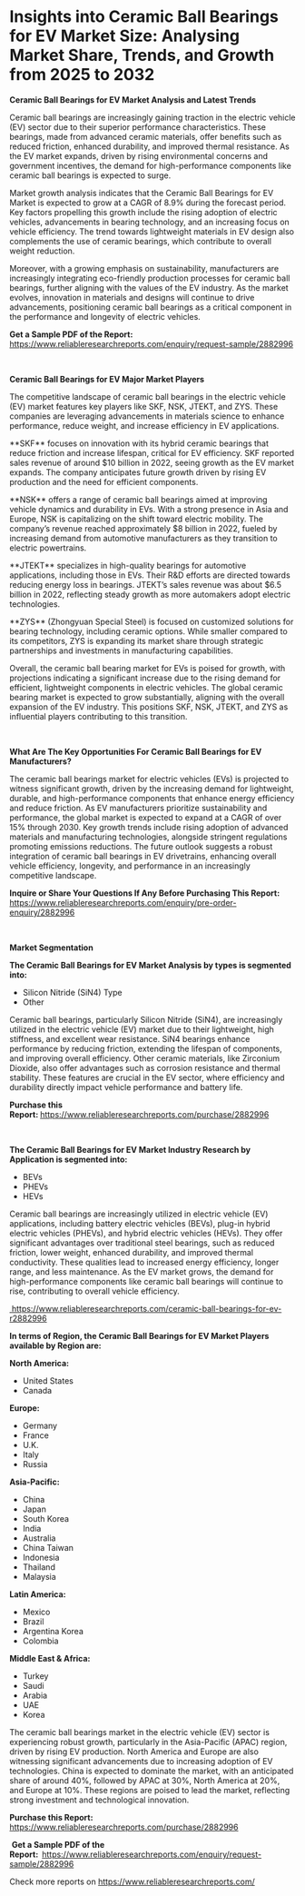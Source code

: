 <p><h1>Insights into Ceramic Ball Bearings for EV Market Size: Analysing Market Share, Trends, and Growth from 2025 to 2032</h1></p><p><strong>Ceramic Ball Bearings for EV Market Analysis and Latest Trends</strong></p>
<p><p>Ceramic ball bearings are increasingly gaining traction in the electric vehicle (EV) sector due to their superior performance characteristics. These bearings, made from advanced ceramic materials, offer benefits such as reduced friction, enhanced durability, and improved thermal resistance. As the EV market expands, driven by rising environmental concerns and government incentives, the demand for high-performance components like ceramic ball bearings is expected to surge.</p><p>Market growth analysis indicates that the Ceramic Ball Bearings for EV Market is expected to grow at a CAGR of 8.9% during the forecast period. Key factors propelling this growth include the rising adoption of electric vehicles, advancements in bearing technology, and an increasing focus on vehicle efficiency. The trend towards lightweight materials in EV design also complements the use of ceramic bearings, which contribute to overall weight reduction.</p><p>Moreover, with a growing emphasis on sustainability, manufacturers are increasingly integrating eco-friendly production processes for ceramic ball bearings, further aligning with the values of the EV industry. As the market evolves, innovation in materials and designs will continue to drive advancements, positioning ceramic ball bearings as a critical component in the performance and longevity of electric vehicles.</p></p>
<p><strong>Get a Sample PDF of the Report:&nbsp;</strong> <a href="https://www.reliableresearchreports.com/enquiry/request-sample/2882996?utm_campaign=3063&utm_medium=2&utm_source=Github&utm_content=ia&utm_term=13032025&utm_id=ceramic-ball-bearings-for-ev">https://www.reliableresearchreports.com/enquiry/request-sample/2882996</a></p>
<p>&nbsp;</p>
<p><strong>Ceramic Ball Bearings for EV Major Market Players</strong></p>
<p><p>The competitive landscape of ceramic ball bearings in the electric vehicle (EV) market features key players like SKF, NSK, JTEKT, and ZYS. These companies are leveraging advancements in materials science to enhance performance, reduce weight, and increase efficiency in EV applications.</p><p>**SKF** focuses on innovation with its hybrid ceramic bearings that reduce friction and increase lifespan, critical for EV efficiency. SKF reported sales revenue of around $10 billion in 2022, seeing growth as the EV market expands. The company anticipates future growth driven by rising EV production and the need for efficient components.</p><p>**NSK** offers a range of ceramic ball bearings aimed at improving vehicle dynamics and durability in EVs. With a strong presence in Asia and Europe, NSK is capitalizing on the shift toward electric mobility. The company’s revenue reached approximately $8 billion in 2022, fueled by increasing demand from automotive manufacturers as they transition to electric powertrains.</p><p>**JTEKT** specializes in high-quality bearings for automotive applications, including those in EVs. Their R&D efforts are directed towards reducing energy loss in bearings. JTEKT’s sales revenue was about $6.5 billion in 2022, reflecting steady growth as more automakers adopt electric technologies.</p><p>**ZYS** (Zhongyuan Special Steel) is focused on customized solutions for bearing technology, including ceramic options. While smaller compared to its competitors, ZYS is expanding its market share through strategic partnerships and investments in manufacturing capabilities.</p><p>Overall, the ceramic ball bearing market for EVs is poised for growth, with projections indicating a significant increase due to the rising demand for efficient, lightweight components in electric vehicles. The global ceramic bearing market is expected to grow substantially, aligning with the overall expansion of the EV industry. This positions SKF, NSK, JTEKT, and ZYS as influential players contributing to this transition.</p></p>
<p>&nbsp;</p>
<p><strong>What Are The Key Opportunities For Ceramic Ball Bearings for EV Manufacturers?</strong></p>
<p><p>The ceramic ball bearings market for electric vehicles (EVs) is projected to witness significant growth, driven by the increasing demand for lightweight, durable, and high-performance components that enhance energy efficiency and reduce friction. As EV manufacturers prioritize sustainability and performance, the global market is expected to expand at a CAGR of over 15% through 2030. Key growth trends include rising adoption of advanced materials and manufacturing technologies, alongside stringent regulations promoting emissions reductions. The future outlook suggests a robust integration of ceramic ball bearings in EV drivetrains, enhancing overall vehicle efficiency, longevity, and performance in an increasingly competitive landscape.</p></p>
<p><strong>Inquire or Share Your Questions If Any Before Purchasing This Report:</strong> <a href="https://www.reliableresearchreports.com/enquiry/pre-order-enquiry/2882996?utm_campaign=3063&utm_medium=2&utm_source=Github&utm_content=ia&utm_term=13032025&utm_id=ceramic-ball-bearings-for-ev">https://www.reliableresearchreports.com/enquiry/pre-order-enquiry/2882996</a></p>
<p>&nbsp;</p>
<p><strong>Market Segmentation</strong></p>
<p><strong>The Ceramic Ball Bearings for EV Market Analysis by types is segmented into:</strong></p>
<p><ul><li>Silicon Nitride (SiN4) Type</li><li>Other</li></ul></p>
<p><p>Ceramic ball bearings, particularly Silicon Nitride (SiN4), are increasingly utilized in the electric vehicle (EV) market due to their lightweight, high stiffness, and excellent wear resistance. SiN4 bearings enhance performance by reducing friction, extending the lifespan of components, and improving overall efficiency. Other ceramic materials, like Zirconium Dioxide, also offer advantages such as corrosion resistance and thermal stability. These features are crucial in the EV sector, where efficiency and durability directly impact vehicle performance and battery life.</p></p>
<p><strong>Purchase this Report:&nbsp;</strong><a href="https://www.reliableresearchreports.com/purchase/2882996?utm_campaign=3063&utm_medium=2&utm_source=Github&utm_content=ia&utm_term=13032025&utm_id=ceramic-ball-bearings-for-ev">https://www.reliableresearchreports.com/purchase/2882996</a></p>
<p>&nbsp;</p>
<p><strong>The Ceramic Ball Bearings for EV Market Industry Research by Application is segmented into:</strong></p>
<p><ul><li>BEVs</li><li>PHEVs</li><li>HEVs</li></ul></p>
<p><p>Ceramic ball bearings are increasingly utilized in electric vehicle (EV) applications, including battery electric vehicles (BEVs), plug-in hybrid electric vehicles (PHEVs), and hybrid electric vehicles (HEVs). They offer significant advantages over traditional steel bearings, such as reduced friction, lower weight, enhanced durability, and improved thermal conductivity. These qualities lead to increased energy efficiency, longer range, and less maintenance. As the EV market grows, the demand for high-performance components like ceramic ball bearings will continue to rise, contributing to overall vehicle efficiency.</p></p>
<p><a href="https://www.reliableresearchreports.com/ceramic-ball-bearings-for-ev-r2882996?utm_campaign=3063&utm_medium=2&utm_source=Github&utm_content=ia&utm_term=13032025&utm_id=ceramic-ball-bearings-for-ev">&nbsp;https://www.reliableresearchreports.com/ceramic-ball-bearings-for-ev-r2882996</a></p>
<p><strong>In terms of Region, the Ceramic Ball Bearings for EV Market Players available by Region are:</strong></p>
<p>
    <p> <strong> North America: </strong>
        <ul>
            <li>United States</li>
            <li>Canada</li>
        </ul>
        </p> 
    <p> <strong> Europe: </strong>
        <ul>
            <li>Germany</li>
            <li>France</li>
            <li>U.K.</li>
            <li>Italy</li>
            <li>Russia</li>
        </ul>
        </p> 
    <p> <strong> Asia-Pacific: </strong>
        <ul>
            <li>China</li>
            <li>Japan</li>
            <li>South Korea</li>
            <li>India</li>
            <li>Australia</li>
            <li>China Taiwan</li>
            <li>Indonesia</li>
            <li>Thailand</li>
            <li>Malaysia</li>
        </ul>
        </p> 
    <p> <strong> Latin America: </strong>
        <ul>
            <li>Mexico</li>
            <li>Brazil</li>
            <li>Argentina Korea</li>
            <li>Colombia</li>
        </ul>
        </p> 
    <p> <strong> Middle East & Africa: </strong>
        <ul>
            <li>Turkey</li>
            <li>Saudi</li>
            <li>Arabia</li>
            <li>UAE</li>
            <li>Korea</li>
        </ul>
    </p>
    </p>
<p><p>The ceramic ball bearings market in the electric vehicle (EV) sector is experiencing robust growth, particularly in the Asia-Pacific (APAC) region, driven by rising EV production. North America and Europe are also witnessing significant advancements due to increasing adoption of EV technologies. China is expected to dominate the market, with an anticipated share of around 40%, followed by APAC at 30%, North America at 20%, and Europe at 10%. These regions are poised to lead the market, reflecting strong investment and technological innovation.</p></p>
<p><strong>Purchase this Report: </strong><a href="https://www.reliableresearchreports.com/purchase/2882996?utm_campaign=3063&utm_medium=2&utm_source=Github&utm_content=ia&utm_term=13032025&utm_id=ceramic-ball-bearings-for-ev">https://www.reliableresearchreports.com/purchase/2882996</a></p>
<p>&nbsp;<strong>Get a Sample PDF of the Report:&nbsp;&nbsp;</strong><a href="https://www.reliableresearchreports.com/enquiry/request-sample/2882996?utm_campaign=3063&utm_medium=2&utm_source=Github&utm_content=ia&utm_term=13032025&utm_id=ceramic-ball-bearings-for-ev">https://www.reliableresearchreports.com/enquiry/request-sample/2882996</a></p>
<p><strong></strong></p>
<p>Check more reports on <a href="https://www.reliableresearchreports.com/?utm_campaign=3063&utm_medium=2&utm_source=Github&utm_content=ia&utm_term=13032025&utm_id=ceramic-ball-bearings-for-ev">https://www.reliableresearchreports.com/</a></p>